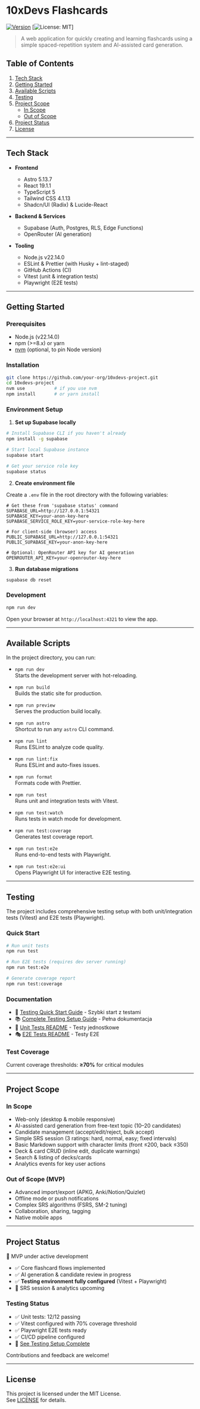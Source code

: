 # 10xDevs Flashcards

[![Version](https://img.shields.io/badge/version-0.0.1-blue)](https://github.com/your-org/10xdevs-project) [![License: MIT](https://img.shields.io/badge/license-MIT-green)]

> A web application for quickly creating and learning flashcards using a simple spaced-repetition system and AI-assisted card generation.

## Table of Contents

1. [Tech Stack](#tech-stack)  
2. [Getting Started](#getting-started)  
3. [Available Scripts](#available-scripts)  
4. [Testing](#testing)  
5. [Project Scope](#project-scope)  
   - [In Scope](#in-scope)  
   - [Out of Scope](#out-of-scope)  
6. [Project Status](#project-status)  
7. [License](#license)  

---

## Tech Stack

- **Frontend**  
  - Astro 5.13.7  
  - React 19.1.1  
  - TypeScript 5  
  - Tailwind CSS 4.1.13  
  - Shadcn/UI (Radix) & Lucide-React  

- **Backend & Services**  
  - Supabase (Auth, Postgres, RLS, Edge Functions)  
  - OpenRouter (AI generation)  

- **Tooling**  
  - Node.js v22.14.0  
  - ESLint & Prettier (with Husky + lint-staged)  
  - GitHub Actions (CI)  
  - Vitest (unit & integration tests)  
  - Playwright (E2E tests)  

---

## Getting Started

### Prerequisites

- Node.js (v22.14.0)
- npm (>=8.x) or yarn
- [nvm](https://github.com/nvm-sh/nvm) (optional, to pin Node version)

### Installation

```bash
git clone https://github.com/your-org/10xdevs-project.git
cd 10xdevs-project
nvm use           # if you use nvm
npm install       # or yarn install
```

### Environment Setup

1. **Set up Supabase locally**

```bash
# Install Supabase CLI if you haven't already
npm install -g supabase

# Start local Supabase instance
supabase start

# Get your service role key
supabase status
```

2. **Create environment file**

Create a `.env` file in the root directory with the following variables:

```env
# Get these from 'supabase status' command
SUPABASE_URL=http://127.0.0.1:54321
SUPABASE_KEY=your-anon-key-here
SUPABASE_SERVICE_ROLE_KEY=your-service-role-key-here

# For client-side (browser) access
PUBLIC_SUPABASE_URL=http://127.0.0.1:54321
PUBLIC_SUPABASE_KEY=your-anon-key-here

# Optional: OpenRouter API key for AI generation
OPENROUTER_API_KEY=your-openrouter-key-here
```

3. **Run database migrations**

```bash
supabase db reset
```

### Development

```bash
npm run dev
```

Open your browser at `http://localhost:4321` to view the app.

---

## Available Scripts

In the project directory, you can run:

- `npm run dev`  
  Starts the development server with hot-reloading.

- `npm run build`  
  Builds the static site for production.

- `npm run preview`  
  Serves the production build locally.

- `npm run astro`  
  Shortcut to run any `astro` CLI command.

- `npm run lint`  
  Runs ESLint to analyze code quality.

- `npm run lint:fix`  
  Runs ESLint and auto-fixes issues.

- `npm run format`  
  Formats code with Prettier.

- `npm run test`  
  Runs unit and integration tests with Vitest.

- `npm run test:watch`  
  Runs tests in watch mode for development.

- `npm run test:coverage`  
  Generates test coverage report.

- `npm run test:e2e`  
  Runs end-to-end tests with Playwright.

- `npm run test:e2e:ui`  
  Opens Playwright UI for interactive E2E testing.

---

## Testing

The project includes comprehensive testing setup with both unit/integration tests (Vitest) and E2E tests (Playwright).

### Quick Start

```bash
# Run unit tests
npm run test

# Run E2E tests (requires dev server running)
npm run test:e2e

# Generate coverage report
npm run test:coverage
```

### Documentation

- 📖 [Testing Quick Start Guide](./TESTING_QUICK_START.md) - Szybki start z testami
- 📚 [Complete Testing Setup Guide](./TESTING_SETUP.md) - Pełna dokumentacja
- 🧪 [Unit Tests README](./tests/README.md) - Testy jednostkowe
- 🎭 [E2E Tests README](./e2e/README.md) - Testy E2E

### Test Coverage

Current coverage thresholds: **≥70%** for critical modules

---

## Project Scope

### In Scope

- Web-only (desktop & mobile responsive)
- AI-assisted card generation from free-text topic (10–20 candidates)
- Candidate management (accept/edit/reject, bulk accept)
- Simple SRS session (3 ratings: hard, normal, easy; fixed intervals)
- Basic Markdown support with character limits (front ≤200, back ≤350)
- Deck & card CRUD (inline edit, duplicate warnings)
- Search & listing of decks/cards
- Analytics events for key user actions

### Out of Scope (MVP)

- Advanced import/export (APKG, Anki/Notion/Quizlet)
- Offline mode or push notifications
- Complex SRS algorithms (FSRS, SM-2 tuning)
- Collaboration, sharing, tagging
- Native mobile apps

---

## Project Status

🚧 MVP under active development  
- ✅ Core flashcard flows implemented  
- ✅ AI generation & candidate review in progress  
- ✅ **Testing environment fully configured** (Vitest + Playwright)  
- 🔄 SRS session & analytics upcoming  

### Testing Status
- ✅ Unit tests: 12/12 passing
- ✅ Vitest configured with 70% coverage threshold
- ✅ Playwright E2E tests ready
- ✅ CI/CD pipeline configured
- 📖 [See Testing Setup Complete](./TESTING_SETUP_COMPLETE.md)

Contributions and feedback are welcome!

---

## License

This project is licensed under the MIT License.  
See [LICENSE](LICENSE) for details.
